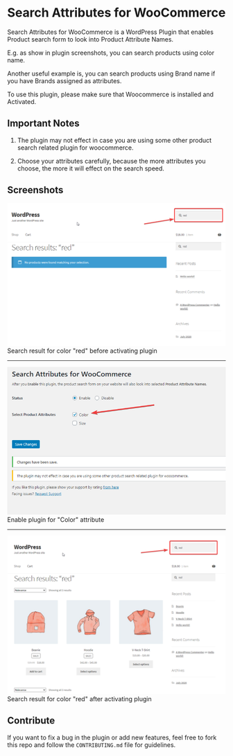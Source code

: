 # Search Attributes for WooCommerce

Search Attributes for WooCommerce is a WordPress Plugin that enables Product search form to look into Product Attribute Names.

E.g. as show in plugin screenshots, you can search products using color name.

Another useful example is, you can search products using Brand name if you have Brands assigned as attributes.

To use this plugin, please make sure that Woocommerce is installed and Activated.

## Important Notes

1. The plugin may not effect in case you are using some other product search related plugin for woocommerce.

2. Choose your attributes carefully, because the more attributes you choose, the more it will effect on the search speed.

## Screenshots

![Search result for color "red" before activating plugin](assets/screenshot-1.png 'Search result for color "red" before activating plugin')
Search result for color "red" before activating plugin

---

![Enable plugin for "Color" attribute](assets/screenshot-2.png 'Enable plugin for "Color" attribute')
Enable plugin for "Color" attribute

---

![Search result for color "red" after activating plugin](assets/screenshot-3.png 'Search result for color "red" after activating plugin')
Search result for color "red" after activating plugin

## Contribute

If you want to fix a bug in the plugin or add new features, feel free to fork this repo and follow the `CONTRIBUTING.md` file for guidelines.
